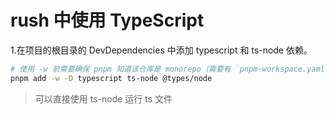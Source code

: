 # rush 中使用 TypeScript

1.在项目的根目录的 DevDependencies 中添加 typescript 和 ts-node 依赖。

```bash
# 使用 -w 前需要确保 pnpm 知道该仓库是 monorepo（需要有 `pnpm-workspace.yaml`）
pnpm add -w -D typescript ts-node @types/node
```

> 可以直接使用 ts-node 运行 ts 文件
